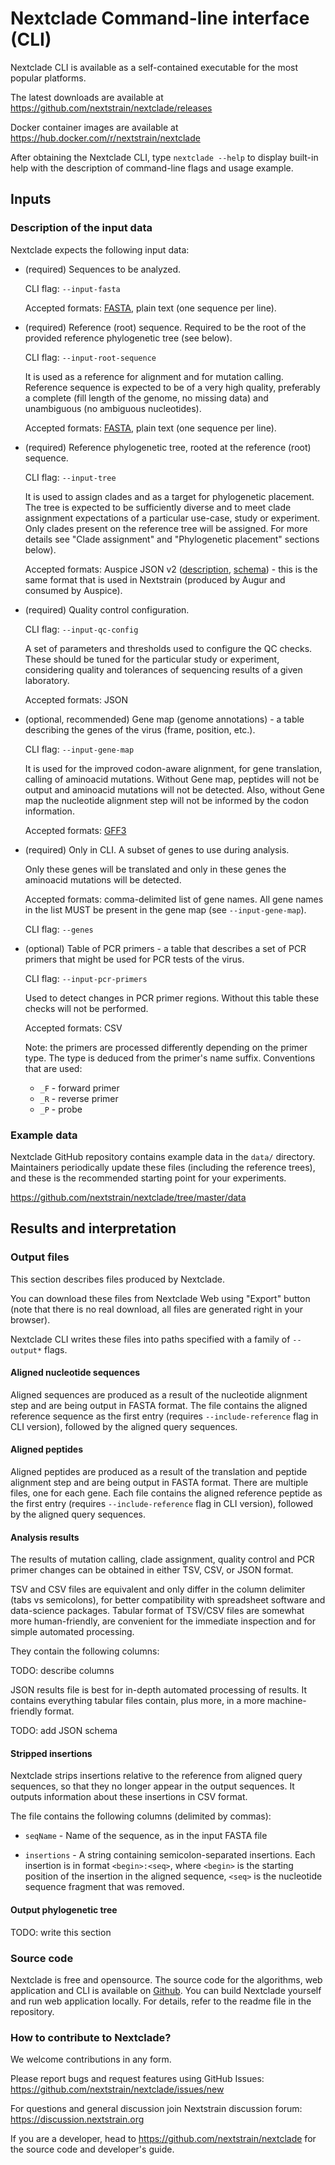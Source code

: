 
# Nextclade Command-line interface (CLI)

Nextclade CLI is available as a self-contained executable for the most popular platforms.

The latest downloads are available at https://github.com/nextstrain/nextclade/releases

Docker container images are available at https://hub.docker.com/r/nextstrain/nextclade

After obtaining the Nextclade CLI, type `nextclade --help` to display built-in help with the description of command-line flags and usage example.


## Inputs

### Description of the input data

Nextclade expects the following input data:

- (required) Sequences to be analyzed.

  CLI flag: `--input-fasta`

  Accepted formats: [FASTA](https://en.wikipedia.org/wiki/FASTA_format), plain text (one sequence per line).

- (required) Reference (root) sequence. Required to be the root of the provided reference phylogenetic tree (see below).

  CLI flag: `--input-root-sequence`

  It is used as a reference for alignment and for mutation calling. Reference sequence is expected to be of a very high quality, preferably a complete (fill length of the genome, no missing data) and unambiguous (no ambiguous nucleotides).

  Accepted formats: [FASTA](https://en.wikipedia.org/wiki/FASTA_format), plain text (one sequence per line).

- (required) Reference phylogenetic tree, rooted at the reference (root) sequence.

  CLI flag: `--input-tree`

  It is used to assign clades and as a target for phylogenetic placement. The tree is expected to be sufficiently diverse and to meet clade assignment expectations of a particular use-case, study or experiment. Only clades present on the reference tree will be assigned. For more details see "Clade assignment" and "Phylogenetic placement" sections below).

  Accepted formats: Auspice JSON v2 ([description](https://nextstrain.org/docs/bioinformatics/data-formats), [schema](https://github.com/nextstrain/augur/blob/master/augur/data/schema-export-v2.json)) - this is the same format that is used in Nextstrain (produced by Augur and consumed by Auspice).

- (required) Quality control configuration.

  CLI flag: `--input-qc-config`

  A set of parameters and thresholds used to configure the QC checks. These should be tuned for the particular study or experiment, considering quality and tolerances of sequencing results of a given laboratory.

  Accepted formats: JSON

- (optional, recommended) Gene map (genome annotations) - a table describing the genes of the virus (frame, position, etc.).

  CLI flag: `--input-gene-map`

  It is used for the improved codon-aware alignment, for gene translation, calling of aminoacid mutations. Without Gene map, peptides will not be output and aminoacid mutations will not be detected. Also, without Gene map the nucleotide alignment step will not be informed by the codon information.

  Accepted formats: [GFF3](https://github.com/The-Sequence-Ontology/Specifications/blob/master/gff3.md)

- (required) Only in CLI. A subset of genes to use during analysis.

  Only these genes will be translated and only in these genes the aminoacid mutations will be detected.

  Accepted formats: comma-delimited list of gene names. All gene names in the list MUST be present in the gene map (see `--input-gene-map`).

  CLI flag: `--genes`

- (optional) Table of PCR primers - a table that describes a set of PCR primers that might be used for PCR tests of the virus.

  CLI flag: `--input-pcr-primers`

  Used to detect changes in PCR primer regions. Without this table these checks will not be  performed.

  Accepted formats: CSV

  Note: the primers are processed differently depending on the primer type. The type is deduced from the primer's name suffix. Conventions that are used:

  - `_F` - forward primer
  - `_R` - reverse primer
  - `_P` - probe

### Example data

Nextclade GitHub repository contains example data in the `data/` directory. Maintainers periodically update these files (including the reference trees), and these is the recommended starting point for your experiments.

https://github.com/nextstrain/nextclade/tree/master/data




## Results and interpretation

### Output files

This section describes files produced by Nextclade.

You can download these files from Nextclade Web using "Export" button (note that there is no real download, all files are generated right in your browser).

Nextclade CLI writes these files into paths specified with a family of `--output*` flags.

#### Aligned nucleotide sequences

Aligned sequences are produced as a result of the nucleotide alignment step and are being output in FASTA format. The file contains the aligned reference sequence as the first entry (requires `--include-reference` flag in CLI version), followed by the aligned query sequences.

#### Aligned peptides

Aligned peptides are produced as a result of the translation and peptide alignment step and are being output in FASTA format. There are multiple files, one for each gene. Each file contains the aligned reference peptide as the first entry (requires `--include-reference` flag in CLI version), followed by the aligned query sequences.

#### Analysis results

The results of mutation calling, clade assignment, quality control and PCR primer changes can be obtained in either TSV, CSV, or JSON format.

TSV and CSV files are equivalent and only differ in the column delimiter (tabs vs semicolons), for better compatibility with spreadsheet software and data-science packages. Tabular format of TSV/CSV files are somewhat more human-friendly, are convenient for the immediate inspection and for simple automated processing.

They contain the following columns:

TODO: describe columns

JSON results file is best for in-depth automated processing of results. It contains everything tabular files contain, plus more, in a more machine-friendly format.

TODO: add JSON schema

#### Stripped insertions

Nextclade strips insertions relative to the reference from aligned query sequences, so that they no longer appear in the output sequences. It outputs information about these insertions in CSV format.

The file contains the following columns (delimited by commas):

- `seqName` - Name of the sequence, as in the input FASTA file

- `insertions` - A string containing semicolon-separated insertions. Each insertion is in format `<begin>:<seq>`, where `<begin>` is the starting position of the insertion in the aligned sequence, `<seq>` is the nucleotide sequence fragment that was removed.

#### Output phylogenetic tree

TODO: write this section



### Source code

Nextclade is free and opensource. The source code for the algorithms, web application and CLI is available on [Github](https://github.com/nextstrain/nextclade). You can build Nextclade yourself and run web application locally. For details, refer to the readme file in the repository.

### How to contribute to Nextclade?

We welcome contributions in any form.

Please report bugs and request features using GitHub Issues:
https://github.com/nextstrain/nextclade/issues/new

For questions and general discussion join Nextstrain discussion forum:
https://discussion.nextstrain.org

If you are a developer, head to https://github.com/nextstrain/nextclade for the source code and developer's guide.

